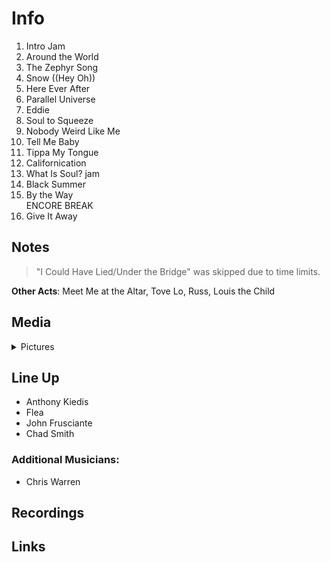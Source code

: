 # Info

1. Intro Jam
2. Around the World
3. The Zephyr Song
4. Snow ((Hey Oh))
5. Here Ever After
6. Parallel Universe
7. Eddie
8. Soul to Squeeze
9. Nobody Weird Like Me
10. Tell Me Baby
11. Tippa My Tongue
12. Californication
13. What Is Soul? jam
14. Black Summer
15. By the Way
<br> ENCORE BREAK
16. Give It Away

## Notes

> "I Could Have Lied/Under the Bridge" was skipped due to time limits.

**Other Acts**: Meet Me at the Altar, Tove Lo, Russ, Louis the Child

## Media 

<details>
  <summary>Pictures</summary>
  <img alt="Setlist" title="Setlist" src="20230114.jpg" height="200" />
</details>

## Line Up

* Anthony Kiedis
* Flea
* John Frusciante
* Chad Smith

### Additional Musicians:

* Chris Warren

## Recordings

## Links
